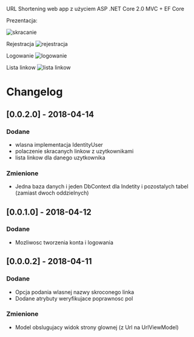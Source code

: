 ﻿URL Shortening web app z użyciem ASP .NET Core 2.0 MVC + EF Core

Prezentacja:

![skracanie](https://i.imgur.com/DfUYxlE.gif)

Rejestracja
![rejestracja](https://i.imgur.com/wmVP7VA.gif)

Logowanie
![logowanie](https://i.imgur.com/5VoofXU.gif)

Lista linkow
![lista linkow](https://i.imgur.com/bC8lq8t.png)

# Changelog

## [0.0.2.0] - 2018-04-14
### Dodane
- wlasna implementacja IdentityUser
- polaczenie skracanych linkow z uzytkownikami
- lista linkow dla danego uzytkownika

### Zmienione
- Jedna baza danych i jeden DbContext dla Indetity i pozostalych tabel (zamiast dwoch oddzielnych) 

## [0.0.1.0] - 2018-04-12
### Dodane
- Mozliwosc tworzenia konta i logowania

## [0.0.0.2] - 2018-04-11
### Dodane
- Opcja podania wlasnej nazwy skroconego linka
- Dodane atrybuty weryfikujace poprawnosc pol

### Zmienione
- Model obslugujacy widok strony glownej (z Url na UrlViewModel)